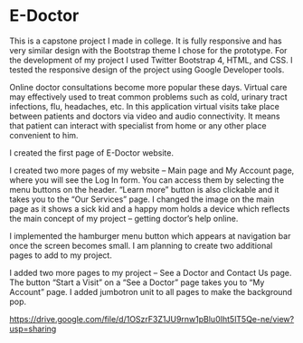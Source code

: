 # E-Doctor
This is a capstone project I made in college.
It is fully responsive and has very similar design with the Bootstrap theme I chose for the prototype. 
For the development of my project I used Twitter Bootstrap 4, HTML, and CSS.
I tested the responsive design of the project using Google Developer tools.

Online doctor consultations become more popular these days. Virtual care may effectively used to treat common problems such as cold, urinary tract infections, flu, headaches, etc. In this application virtual visits take place between patients and doctors via video and audio connectivity. It means that patient can interact with specialist from home or any other place convenient to him. 

I created the first page of E-Doctor website. 

I created two more pages of my website – Main page and My Account page, where you will see the Log In form. You can access them by selecting the menu buttons on the header. “Learn more” button is also clickable and it takes you to the “Our Services” page.
I changed the image on the main page as it shows a sick kid and a happy mom holds a device which reflects the main concept of my project – getting doctor’s help online. 

I implemented the hamburger menu button which appears at navigation bar once the screen becomes small. 
I am planning to create two additional pages to add to my project. 

I added two more pages to my project – See a Doctor and Contact Us page. The button “Start a Visit” on a “See a Doctor” page takes you to “My Account” page. 
I added jumbotron unit to all pages to make the background pop. 


https://drive.google.com/file/d/1OSzrF3Z1JU9rnw1pBlu0Iht5lT5Qe-ne/view?usp=sharing

